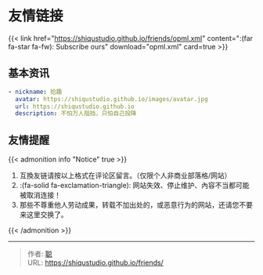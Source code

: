# 友情链接


<!--
> 暂时不接受友链！
> Warn: 超过两年未更新或长期挂掉的站点将被取消！
-->

{{< link href="https://shiqustudio.github.io/friends/opml.xml" content=":(far fa-star fa-fw): Subscribe ours" download="opml.xml" card=true >}}

## 基本资讯

```yaml
- nickname: 拾趣
  avatar: https://shiqustudio.github.io/images/avatar.jpg
  url: https://shiqustudio.github.io
  description: 不怕万人阻挡，只怕自己投降
```

## 友情提醒

{{< admonition info "Notice" true >}}

1. 互換友链请按以上格式在评论区留言。（仅限个人非商业部落格/网站）
2. :(fa-solid fa-exclamation-triangle): 网站失效、停止维护、內容不当都可能被取消连接！
3. 那些不尊重他人劳动成果，转载不加出处的，或恶意行为的网站，还请您不要来这里交换了。

{{< /admonition >}}


---

> 作者: [聪](https://shiqustudio.github.io/)  
> URL: https://shiqustudio.github.io/friends/  

